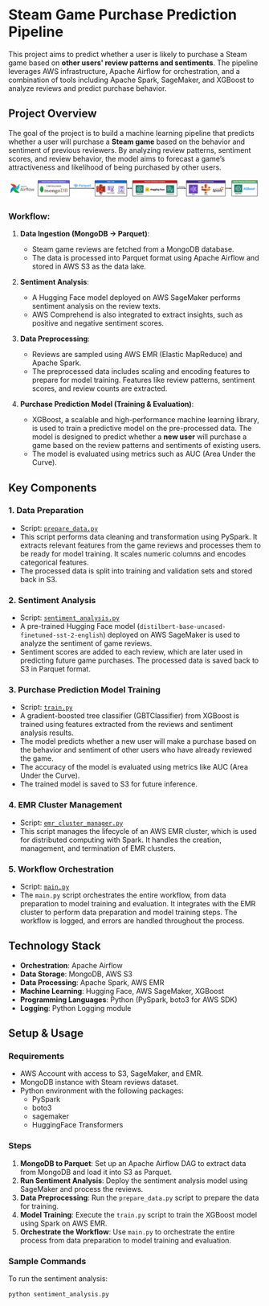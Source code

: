 # Steam Game Purchase Prediction Pipeline

This project aims to predict whether a user is likely to purchase a Steam game based on **other users' review patterns and sentiments**. The pipeline leverages AWS infrastructure, Apache Airflow for orchestration, and a combination of tools including Apache Spark, SageMaker, and XGBoost to analyze reviews and predict purchase behavior.

## Project Overview

The goal of the project is to build a machine learning pipeline that predicts whether a user will purchase a **Steam game** based on the behavior and sentiment of previous reviewers. By analyzing review patterns, sentiment scores, and review behavior, the model aims to forecast a game’s attractiveness and likelihood of being purchased by other users.

<img src="flow.png" width="500">

### Workflow:

1. **Data Ingestion (MongoDB -> Parquet)**:
   - Steam game reviews are fetched from a MongoDB database.
   - The data is processed into Parquet format using Apache Airflow and stored in AWS S3 as the data lake.

2. **Sentiment Analysis**:
   - A Hugging Face model deployed on AWS SageMaker performs sentiment analysis on the review texts.
   - AWS Comprehend is also integrated to extract insights, such as positive and negative sentiment scores.

3. **Data Preprocessing**:
   - Reviews are sampled using AWS EMR (Elastic MapReduce) and Apache Spark.
   - The preprocessed data includes scaling and encoding features to prepare for model training. Features like review patterns, sentiment scores, and review counts are extracted.

4. **Purchase Prediction Model (Training & Evaluation)**:
   - XGBoost, a scalable and high-performance machine learning library, is used to train a predictive model on the pre-processed data. The model is designed to predict whether a **new user** will purchase a game based on the review patterns and sentiments of existing users.
   - The model is evaluated using metrics such as AUC (Area Under the Curve).

## Key Components

### 1. **Data Preparation**
   - Script: [`prepare_data.py`](./prepare_data.py)
   - This script performs data cleaning and transformation using PySpark. It extracts relevant features from the game reviews and processes them to be ready for model training. It scales numeric columns and encodes categorical features.
   - The processed data is split into training and validation sets and stored back in S3.

### 2. **Sentiment Analysis**
   - Script: [`sentiment_analysis.py`](./sentiment_analysis.py)
   - A pre-trained Hugging Face model (`distilbert-base-uncased-finetuned-sst-2-english`) deployed on AWS SageMaker is used to analyze the sentiment of game reviews.
   - Sentiment scores are added to each review, which are later used in predicting future game purchases. The processed data is saved back to S3 in Parquet format.

### 3. **Purchase Prediction Model Training**
   - Script: [`train.py`](./train.py)
   - A gradient-boosted tree classifier (GBTClassifier) from XGBoost is trained using features extracted from the reviews and sentiment analysis results.
   - The model predicts whether a new user will make a purchase based on the behavior and sentiment of other users who have already reviewed the game.
   - The accuracy of the model is evaluated using metrics like AUC (Area Under the Curve).
   - The trained model is saved to S3 for future inference.

### 4. **EMR Cluster Management**
   - Script: [`emr_cluster_manager.py`](./emr_cluster_manager.py)
   - This script manages the lifecycle of an AWS EMR cluster, which is used for distributed computing with Spark. It handles the creation, management, and termination of EMR clusters.

### 5. **Workflow Orchestration**
   - Script: [`main.py`](./main.py)
   - The `main.py` script orchestrates the entire workflow, from data preparation to model training and evaluation. It integrates with the EMR cluster to perform data preparation and model training steps. The workflow is logged, and errors are handled throughout the process.

## Technology Stack

- **Orchestration**: Apache Airflow
- **Data Storage**: MongoDB, AWS S3
- **Data Processing**: Apache Spark, AWS EMR
- **Machine Learning**: Hugging Face, AWS SageMaker, XGBoost
- **Programming Languages**: Python (PySpark, boto3 for AWS SDK)
- **Logging**: Python Logging module

## Setup & Usage

### Requirements

- AWS Account with access to S3, SageMaker, and EMR.
- MongoDB instance with Steam reviews dataset.
- Python environment with the following packages:
  - PySpark
  - boto3
  - sagemaker
  - HuggingFace Transformers

### Steps

1. **MongoDB to Parquet**: Set up an Apache Airflow DAG to extract data from MongoDB and load it into S3 as Parquet.
2. **Run Sentiment Analysis**: Deploy the sentiment analysis model using SageMaker and process the reviews.
3. **Data Preprocessing**: Run the `prepare_data.py` script to prepare the data for training.
4. **Model Training**: Execute the `train.py` script to train the XGBoost model using Spark on AWS EMR.
5. **Orchestrate the Workflow**: Use `main.py` to orchestrate the entire process from data preparation to model training and evaluation.

### Sample Commands

To run the sentiment analysis:

```bash
python sentiment_analysis.py

